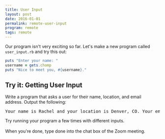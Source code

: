 ```yaml
---
title: User Input
layout: post
date: 2016-01-01
permalink: remote-user-input
program: remote
tags: remote
---
```


Our program isn't very exciting so far. Let's make a new program called `user_input.rb` and try this out:

```ruby
puts "Enter your name: "
username = gets.chomp
puts "Nice to meet you, #{username}."
```

<div class="try-it">
<h2>Try it: Getting User Input</h2>

<p>Write a program that asks a user for their name, location, and email address. Output the following:</p>

<pre>Your name is Rachel and your location is Denver, CO. Your email address is rachel@turing.io.</pre>
Try running your program a few times with different inputs.
<br><br>
When you're done, type done into the chat box of the Zoom meeting. 
</div>
